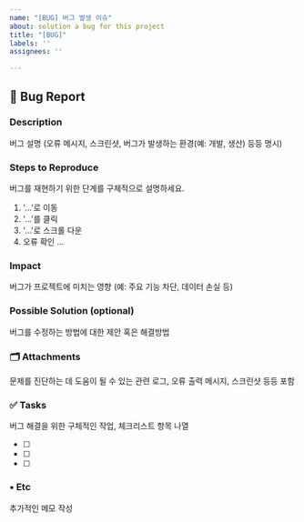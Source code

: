 ```yaml
---
name: "[BUG] 버그 발생 이슈"
about: solution a bug for this project
title: "[BUG]"
labels: ''
assignees: ''

---
```


## 🐛 Bug Report

### Description

버그 설명 (오류 메시지, 스크린샷, 버그가 발생하는 환경(예: 개발, 생산) 등등 명시)

### Steps to Reproduce

버그를 재현하기 위한 단계를 구체적으로 설명하세요.

1. '...'로 이동
2. '...'를 클릭
3. '...'로 스크롤 다운
4. 오류 확인
...

### Impact

버그가 프로젝트에 미치는 영향 (예: 주요 기능 차단, 데이터 손실 등)

### Possible Solution (optional)

버그를 수정하는 방법에 대한 제안 혹은 해결방법

### 🗂️ Attachments

문제를 진단하는 데 도움이 될 수 있는 관련 로그, 오류 출력 메시지, 스크린샷 등등 포함

### ✅ Tasks

버그 해결을 위한 구체적인 작업, 체크리스트 항목 나열

- [ ] 
- [ ] 
- [ ] 

### ▪ Etc

추가적인 메모 작성
